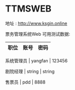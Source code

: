 # TTMSWEB

地址 : http://www.ksgin.online

票务管理系统Web
可用测试数据:

职位 | 账号 | 密码
---| --- | ---

系统管理员 | yangfan | 123456

剧院经理 | string | string

售票员 | pdd | 8888
